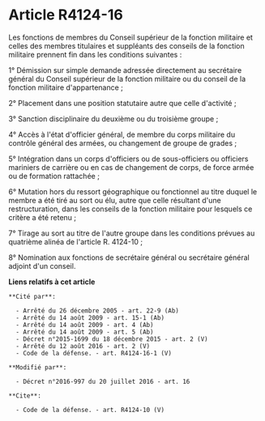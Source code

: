 # Article R4124-16

Les fonctions de membres du Conseil supérieur de la fonction militaire et celles des membres titulaires et suppléants des
conseils de la fonction militaire prennent fin dans les conditions suivantes : 

1° Démission sur simple demande adressée directement au secrétaire général du Conseil supérieur de la fonction militaire ou
du conseil de la fonction militaire d'appartenance ; 

2° Placement dans une position statutaire autre que celle d'activité ; 

3° Sanction disciplinaire du deuxième ou du troisième groupe ; 

4° Accès à l'état d'officier général, de membre du corps militaire du contrôle général des armées, ou changement de groupe de
grades ; 

5° Intégration dans un corps d'officiers ou de sous-officiers ou officiers mariniers de carrière ou en cas de changement de
corps, de force armée ou de formation rattachée ; 

6° Mutation hors du ressort géographique ou fonctionnel au titre duquel le membre a été tiré au sort ou élu, autre que celle
résultant d'une restructuration, dans les conseils de la fonction militaire pour lesquels ce critère a été retenu ; 

7° Tirage au sort au titre de l'autre groupe dans les conditions prévues au quatrième alinéa de l'article R. 4124-10 ; 

8° Nomination aux fonctions de secrétaire général ou secrétaire général adjoint d'un conseil.

**Liens relatifs à cet article**

	**Cité par**:

	  - Arrêté du 26 décembre 2005 - art. 22-9 (Ab)
	  - Arrêté du 14 août 2009 - art. 15-1 (Ab)
	  - Arrêté du 14 août 2009 - art. 4 (Ab)
	  - Arrêté du 14 août 2009 - art. 5 (Ab)
	  - Décret n°2015-1699 du 18 décembre 2015 - art. 2 (V)
	  - Arrêté du 12 août 2016 - art. 2 (V)
	  - Code de la défense. - art. R4124-16-1 (V)

	**Modifié par**:

	  - Décret n°2016-997 du 20 juillet 2016 - art. 16

	**Cite**:

	  - Code de la défense. - art. R4124-10 (V)
